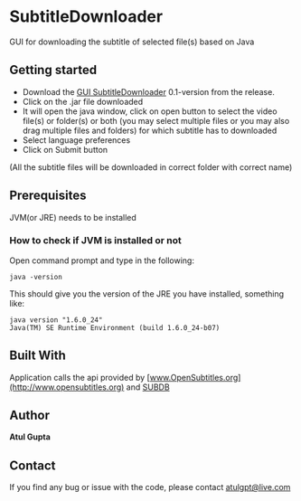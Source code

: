 # SubtitleDownloader

GUI for downloading the subtitle of selected file(s) based on Java

## Getting started

* Download the [GUI SubtitleDownloader](https://github.com/atulgpt/SubtitleDownloader/releases/download/0.1/SubtitleManager.jar) 0.1-version from the release.
* Click on the .jar file downloaded
* It will open the java window, click on open button to select the video file(s) or folder(s) or both (you may select multiple files or you may also drag multiple files and folders) for which subtitle has to downloaded
* Select language preferences
* Click on Submit button

(All the subtitle files will be downloaded in correct folder with correct name)

## Prerequisites

JVM(or JRE) needs to be installed

### How to check if JVM is installed or not

Open command prompt and type in the following:
```batch
java -version
```
This should give you the version of the JRE you have installed, something like:
```batch
java version "1.6.0_24"
Java(TM) SE Runtime Environment (build 1.6.0_24-b07)
```

## Built With

Application calls the api provided by [www.OpenSubtitles.org](http://www.opensubtitles.org) and [SUBDB](http://thesubdb.com/api/)

## Author

**Atul Gupta**

## Contact

If you find any bug or issue with the code, please contact atulgpt@live.com
